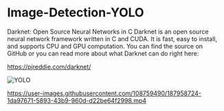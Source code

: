 


# Image-Detection-YOLO

Darknet: Open Source Neural Networks in C
Darknet is an open source neural network framework written in C and CUDA. It is fast, easy to install, and supports CPU and GPU computation. You can find the source on GitHub or you can read more about what Darknet can do right here:

https://pjreddie.com/darknet/


![YOLO](https://user-images.githubusercontent.com/108759490/187922046-b2533b2e-76ca-40ea-bb01-bac56dd875cd.png)


https://user-images.githubusercontent.com/108759490/187958724-1da97671-5893-43b9-960d-d22be64f2998.mp4




